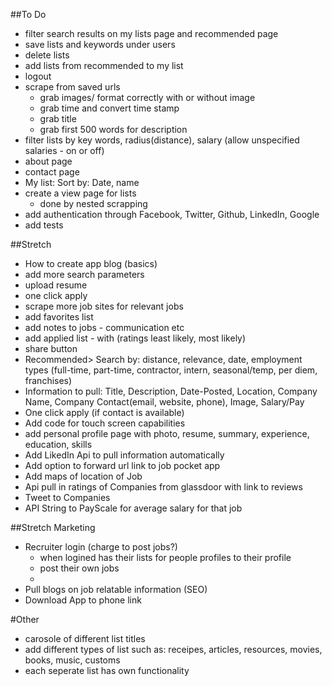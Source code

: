 ##To Do

- filter search results on my lists page and recommended page
- save lists and keywords under users
- delete lists
- add lists from recommended to my list
- logout
- scrape from saved urls
    - grab images/ format correctly with or without image
    - grab time and convert time stamp
    - grab title
    - grab first 500 words for description
- filter lists by key words, radius(distance), salary (allow unspecified salaries - on or off)
- about page
- contact page
- My list: Sort by: Date, name
- create a view page for lists
  - done by nested scrapping
- add authentication through Facebook, Twitter, Github, LinkedIn, Google
- add tests


##Stretch
- How to create app blog (basics)
- add more search parameters
- upload resume
- one click apply
- scrape more job sites for relevant jobs
- add favorites list
- add notes to jobs - communication etc
- add applied list - with (ratings least likely, most likely)
- share button
- Recommended> Search by: distance, relevance, date, employment types (full-time, part-time, contractor, intern, seasonal/temp, per diem, franchises)
- Information to pull: Title, Description, Date-Posted, Location, Company Name, Company Contact(email, website, phone), Image, Salary/Pay
- One click apply (if contact is available)
- Add code for touch screen capabilities
- add personal profile page with photo, resume, summary, experience, education, skills
- Add LikedIn Api to pull information automatically
- Add option to forward url link to job pocket app
- Add maps of location of Job
- Api pull in ratings of Companies from glassdoor with link to reviews
- Tweet to Companies
- API String to PayScale for average salary for that job

##Stretch Marketing
- Recruiter login (charge to post jobs?)
  - when logined has their lists for people profiles to their profile
  - post their own jobs
  -
- Pull blogs on job relatable information (SEO)
- Download App to phone link

#Other
- carosole of different list titles
- add different types of list such as: receipes, articles, resources, movies, books, music, customs
- each seperate list has own functionality
